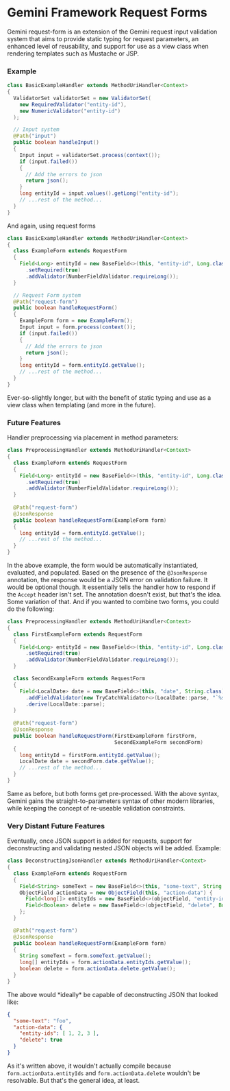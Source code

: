 # Gemini Framework Request Forms

Gemini request-form is an extension of the Gemini request input validation 
system that aims to provide static typing for request parameters, an enhanced 
level of reusability, and support for use as a view class when rendering 
templates such as Mustache or JSP.

### Example

```java
class BasicExampleHandler extends MethodUriHandler<Context>
{
  ValidatorSet validatorSet = new ValidatorSet(
    new RequiredValidator("entity-id"),
    new NumericValidator("entity-id")
  ); 

  // Input system
  @Path("input")
  public boolean handleInput()
  {
    Input input = validatorSet.process(context());
    if (input.failed())
    {
      // Add the errors to json
      return json();
    }
    long entityId = input.values().getLong("entity-id");
    // ...rest of the method...
  }
}
```

And again, using request forms

```java
class BasicExampleHandler extends MethodUriHandler<Context>
{
  class ExampleForm extends RequestForm
  {
    Field<Long> entityId = new BaseField<>(this, "entity-id", Long.class)
      .setRequired(true)
      .addValidator(NumberFieldValidator.requireLong());
  }

  // Request Form system
  @Path("request-form")
  public boolean handleRequestForm()
  {
    ExampleForm form = new ExampleForm();
    Input input = form.process(context());
    if (input.failed())
    {
      // Add the errors to json
      return json();
    }
    long entityId = form.entityId.getValue();
    // ...rest of the method...
  }
}
```

Ever-so-slightly longer, but with the benefit of static typing and 
use as a view class when templating (and more in the future).

### Future Features

Handler preprocessing via placement in method parameters:

```java
class PreprocessingHandler extends MethodUriHandler<Context>
{
  class ExampleForm extends RequestForm
  {
    Field<Long> entityId = new BaseField<>(this, "entity-id", Long.class)
      .setRequired(true)
      .addValidator(NumberFieldValidator.requireLong());
  }
  
  @Path("request-form")
  @JsonResponse
  public boolean handleRequestForm(ExampleForm form)
  {
    long entityId = form.entityId.getValue();
    // ...rest of the method...
  }
}
```

In the above example, the form would be automatically instantiated, evaluated, 
and populated. Based on the presence of the `@JsonResponse` annotation, the
response would be a JSON error on validation failure. It would be optional 
though. It essentially tells the handler how to respond if the `Accept` header 
isn't set. The annotation doesn't exist, but that's the idea. Some variation of
that. And if you wanted to combine two forms, you could do the following:

```java
class PreprocessingHandler extends MethodUriHandler<Context>
{
  class FirstExampleForm extends RequestForm
  {
    Field<Long> entityId = new BaseField<>(this, "entity-id", Long.class)
      .setRequired(true)
      .addValidator(NumberFieldValidator.requireLong());
  }

  class SecondExampleForm extends RequestForm
  {
    Field<LocalDate> date = new BaseField<>(this, "date", String.class)
      .addFieldValidator(new TryCatchValidator<>(LocalDate::parse, "`%s` is not a valid date"))
      .derive(LocalDate::parse);
  }
  
  @Path("request-form")
  @JsonResponse
  public boolean handleRequestForm(FirstExampleForm firstForm, 
                                   SecondExampleForm secondForm)
  {
    long entityId = firstForm.entityId.getValue();
    LocalDate date = secondForm.date.getValue();
    // ...rest of the method...
  }
}
```

Same as before, but both forms get pre-processed. With the above syntax, 
Gemini gains the straight-to-parameters syntax of other modern libraries, while
keeping the concept of re-useable validation constraints.


### Very Distant Future Features

Eventually, once JSON support is added for requests, support for deconstructing 
and validating nested JSON objects will be added. Example:

```java
class DeconstructingJsonHandler extends MethodUriHandler<Context>
{
  class ExampleForm extends RequestForm
  {
    Field<String> someText = new BaseField<>(this, "some-text", String.class);
    ObjectField actionData = new ObjectField(this, "action-data") {
      Field<long[]> entityIds = new BaseField<>(objectField, "entity-ids", long[].class);
      Field<Boolean> delete = new BaseField<>(objectField, "delete", Boolean.class);
    };
  }

  @Path("request-form")
  @JsonResponse
  public boolean handleRequestForm(ExampleForm form)
  {
    String someText = form.someText.getValue();
    long[] entityIds = form.actionData.entityIds.getValue();
    boolean delete = form.actionData.delete.getValue();
  }
}
``` 

The above would \*ideally\* be capable of deconstructing JSON that looked like:

```json
{
  "some-text": "foo",
  "action-data": {
    "entity-ids": [ 1, 2, 3 ],
    "delete": true
  }
}
```

As it's written above, it wouldn't actually compile because 
`form.actionData.entityIds` and `form.actionData.delete` wouldn't be 
resolvable. But that's the general idea, at least.